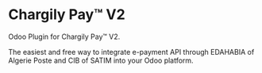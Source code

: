 # Chargily Pay™ V2

Odoo Plugin for Chargily Pay™ V2.

The easiest and free way to integrate e-payment API through EDAHABIA of Algerie Poste and CIB of SATIM into your Odoo platform.
